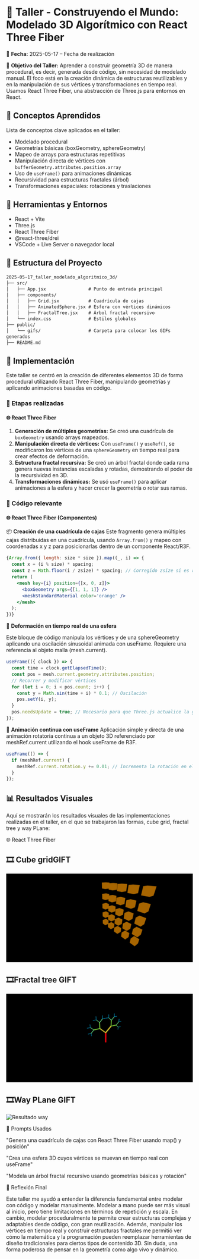 # 🧪 Taller - Construyendo el Mundo: Modelado 3D Algorítmico con React Three Fiber

📅 **Fecha:** 2025-05-17 – Fecha de realización

🎯 **Objetivo del Taller:**
Aprender a construir geometría 3D de manera procedural, es decir, generada desde código, sin necesidad de modelado manual. El foco está en la creación dinámica de estructuras reutilizables y en la manipulación de sus vértices y transformaciones en tiempo real. Usamos React Three Fiber, una abstracción de Three.js para entornos en React.

## 🧠 Conceptos Aprendidos
Lista de conceptos clave aplicados en el taller:

* Modelado procedural
* Geometrías básicas (boxGeometry, sphereGeometry)
* Mapeo de arrays para estructuras repetitivas
* Manipulación directa de vértices con `bufferGeometry.attributes.position.array`
* Uso de `useFrame()` para animaciones dinámicas
* Recursividad para estructuras fractales (árbol)
* Transformaciones espaciales: rotaciones y traslaciones

## 🔧 Herramientas y Entornos
* React + Vite
* Three.js
* React Three Fiber
* @react-three/drei
* VSCode + Live Server o navegador local

## 📁 Estructura del Proyecto
```
2025-05-17_taller_modelado_algoritmico_3d/ 
├── src/ 
│   ├── App.jsx                # Punto de entrada principal 
│   ├── components/
│   │   ├── Grid.jsx           # Cuadrícula de cajas 
│   │   ├── AnimatedSphere.jsx # Esfera con vértices dinámicos 
│   │   ├── FractalTree.jsx    # Árbol fractal recursivo 
│   └── index.css              # Estilos globales 
├── public/
│   └── gifs/                  # Carpeta para colocar los GIFs generados 
├── README.md
```


## 🧪 Implementación

Este taller se centró en la creación de diferentes elementos 3D de forma procedural utilizando React Three Fiber, manipulando geometrías y aplicando animaciones basadas en código.

### 🔹 Etapas realizadas

#### 🌐 React Three Fiber
1.  **Generación de múltiples geometrías:** Se creó una cuadrícula de `boxGeometry` usando arrays mapeados.
2.  **Manipulación directa de vértices:** Con `useFrame()` y `useRef()`, se modificaron los vértices de una `sphereGeometry` en tiempo real para crear efectos de deformación.
3.  **Estructura fractal recursiva:** Se creó un árbol fractal donde cada rama genera nuevas instancias escaladas y rotadas, demostrando el poder de la recursividad en 3D.
4.  **Transformaciones dinámicas:** Se usó `useFrame()` para aplicar animaciones a la esfera y hacer crecer la geometría o rotar sus ramas.

### 🔹 Código relevante

#### 🌐 React Three Fiber (Componentes)

📦 **Creación de una cuadrícula de cajas**
Este fragmento genera múltiples cajas distribuidas en una cuadrícula, usando `Array.from()` y mapeo con coordenadas x y z para posicionarlas dentro de un componente React/R3F.

```jsx
{Array.from({ length: size * size }).map((_, i) => {
  const x = (i % size) * spacing;
  const z = Math.floor(i / zsize) * spacing; // Corregido zsize si es relevante o usar size
  return (
    <mesh key={i} position={[x, 0, z]}>
      <boxGeometry args={[1, 1, 1]} />
      <meshStandardMaterial color='orange' />
    </mesh>
  );
})}

```
🌊 **Deformación en tiempo real de una esfera**

Este bloque de código manipula los vértices y de una sphereGeometry aplicando una oscilación sinusoidal animada con useFrame. Requiere una referencia al objeto malla (mesh.current).
```jsx
useFrame(({ clock }) => {
  const time = clock.getElapsedTime();
  const pos = mesh.current.geometry.attributes.position;
  // Recorrer y modificar vértices
  for (let i = 0; i < pos.count; i++) {
    const y = Math.sin(time + i) * 0.1; // Oscilación
    pos.setY(i, y);
  }
  pos.needsUpdate = true; // Necesario para que Three.js actualice la geometría
});

```

🔄 **Animación continua con useFrame**
Aplicación simple y directa de una animación rotatoria continua a un objeto 3D referenciado por meshRef.current utilizando el hook useFrame de R3F.
```jsx
useFrame(() => {
  if (meshRef.current) {
    meshRef.current.rotation.y += 0.01; // Incrementa la rotación en el eje Y cada frame
  }
});
```


## 📊 Resultados Visuales


Aquí se mostrarán los resultados visuales de las implementaciones realizadas en el taller, en el que se trabajaron las formas, cube grid, fractal tree y way PLane:

🌐 React Three Fiber

## 🎞️ Cube gridGIFT

![Resultado Cube](resultados/cube%20grid.gif)

## 🎞️Fractal tree GIFT

![Resultado tree](resultados/fractaltree.gif)

## 🎞️Way PLane GIFT

![Resultado way](resultados/wayplane.gif)


🧩 Prompts Usados


"Genera una cuadrícula de cajas con React Three Fiber usando map() y posición"

"Crea una esfera 3D cuyos vértices se muevan en tiempo real con useFrame"

"Modela un árbol fractal recursivo usando geometrías básicas y rotación"


💬 Reflexión Final

Este taller me ayudó a entender la diferencia fundamental entre modelar con código y modelar manualmente. Modelar a mano puede ser más visual al inicio, pero tiene limitaciones en términos de repetición y escala. En cambio, modelar proceduralmente te permite crear estructuras complejas y adaptables desde código, con gran reutilización.
Además, manipular los vértices en tiempo real y construir estructuras fractales me permitió ver cómo la matemática y la programación pueden reemplazar herramientas de diseño tradicionales para ciertos tipos de contenido 3D. Sin duda, una forma poderosa de pensar en la geometría como algo vivo y dinámico.